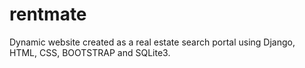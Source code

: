# rentmate
Dynamic website created as a real estate search portal using Django, HTML, CSS, BOOTSTRAP and SQLite3.
